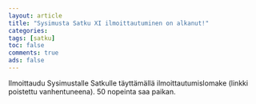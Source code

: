 ```yaml
---
layout: article 
title: "Sysimusta Satku XI ilmoittautuminen on alkanut!" 
categories: 
tags: [satku]
toc: false 
comments: true 
ads: false 
---
```


Ilmoittaudu Sysimustalle Satkulle täyttämällä
ilmoittautumislomake (linkki poistettu vanhentuneena).
50 nopeinta saa paikan.

